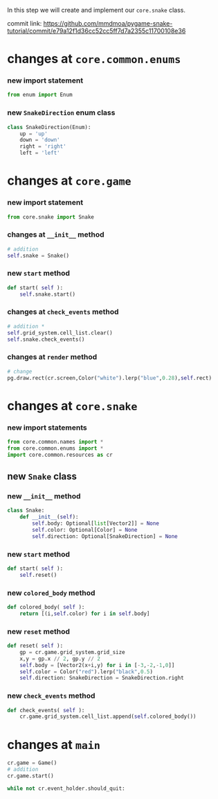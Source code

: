 In this step we will create and implement our `core.snake` class.

commit link: https://github.com/mmdmoa/pygame-snake-tutorial/commit/e79a12f1d36cc52cc5ff7d7a2355c11700108e36

# changes at `core.common.enums`
### new import statement 
```python
from enum import Enum
```

### new `SnakeDirection` enum class
```python
class SnakeDirection(Enum):
    up = 'up'
    down = 'down'
    right = 'right'
    left = 'left'
```

# changes at `core.game`

### new import statement
```python
from core.snake import Snake
```
### changes at `__init__` method

```python
# addition
self.snake = Snake()
```

### new `start` method
```python
def start( self ):
    self.snake.start()
```

### changes at `check_events` method
```python
# addition *
self.grid_system.cell_list.clear()
self.snake.check_events()
```

### changes at `render` method
```python
# change
pg.draw.rect(cr.screen,Color("white").lerp("blue",0.28),self.rect)
```


# changes at `core.snake`

### new import statements
```python
from core.common.names import *
from core.common.enums import *
import core.common.resources as cr
```

## new `Snake` class
### new `__init__` method
```python
class Snake:
    def __init__(self):
        self.body: Optional[list[Vector2]] = None
        self.color: Optional[Color] = None
        self.direction: Optional[SnakeDirection] = None
```
### new `start` method
```python
def start( self ):
    self.reset()
```
### new `colored_body` method
```python
def colored_body( self ):
    return [(i,self.color) for i in self.body]
```
### new `reset` method
```python
def reset( self ):
    gp = cr.game.grid_system.grid_size
    x,y = gp.x // 2, gp.y // 2
    self.body = [Vector2(x+i,y) for i in [-3,-2,-1,0]]
    self.color = Color("red").lerp("black",0.5)
    self.direction: SnakeDirection = SnakeDirection.right
```
### new `check_events` method
```python
def check_events( self ):
    cr.game.grid_system.cell_list.append(self.colored_body())
```

# changes at `main`

```python
cr.game = Game()
# addition
cr.game.start()

while not cr.event_holder.should_quit:
```